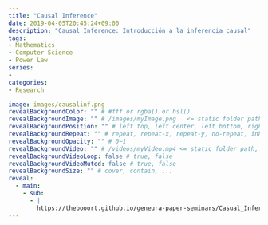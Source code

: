 ```yaml
---
title: "Causal Inference"
date: 2019-04-05T20:45:24+09:00
description: "Causal Inference: Introducción a la inferencia causal"
tags:
- Mathematics
- Computer Science
- Power Law
series:
- 
categories:
- Research

image: images/causalinf.png
revealBackgroundColor: "" # #fff or rgba() or hsl()
revealBackgroundImage: "" # /images/myImage.png   <= static folder path
revealBackgroundPosition: "" # left top, left center, left bottom, right top, right center ...
revealBackgroundRepeat: "" # repeat, repeat-x, repeat-y, no-repeat, inherit
revealBackgroundOpacity: "" # 0~1
revealBackgroundVideo: "" # /videos/myVideo.mp4 <= static folder path, A single video source, or a comma separated list of video sources.
revealBackgroundVideoLoop: false # true, false
revealBackgroundVideoMuted: false # true, false
revealBackgroundSize: "" # cover, contain, ...
reveal: 
  - main:
    - sub: 
      - |
        https://thebooort.github.io/geneura-paper-seminars/Casual_Inference_05-04-19/#/
---
```

